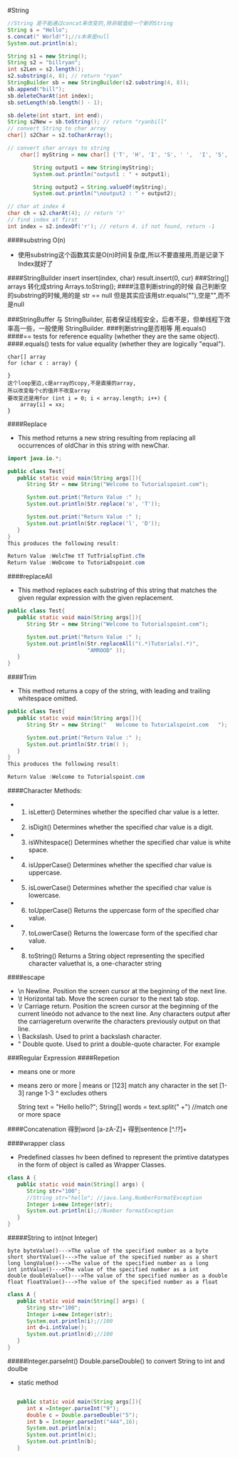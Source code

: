#String

```java
//String 是不能通过concat来改变的,除非赋值给一个新的String
String s = "Hello";
s.concat(" World!");//s本来是null
System.out.println(s);

String s1 = new String();
String s2 = "billryan";
int s2Len = s2.length();
s2.substring(4, 8); // return "ryan"
StringBuilder sb = new StringBuilder(s2.substring(4, 8));
sb.append("bill");
sb.deleteCharAt(int index);
sb.setLength(sb.length() - 1);

sb.delete(int start, int end);
String s2New = sb.toString(); // return "ryanbill"
// convert String to char array
char[] s2Char = s2.toCharArray();

// convert char arrays to string
	char[] myString = new char[] {'T', 'H', 'I', 'S', ' ',  'I', 'S', ' ', 'T', 'E', 'S', 'T'};

		String output1 = new String(myString);
		System.out.println("output1 : " + output1);

		String output2 = String.valueOf(myString);
		System.out.println("\noutput2 : " + output2);

// char at index 4
char ch = s2.charAt(4); // return 'r'
// find index at first
int index = s2.indexOf('r'); // return 4. if not found, return -1
```
####substring O(n)
- 使用substring这个函数其实是O(n)时间复杂度,所以不要直接用,而是记录下Index就好了

####StringBuilder insert
insert(index, char)
 result.insert(0, cur)
###String[] arrays 转化成string
Arrays.toString();
####注意判断string的时候
自己判断空的substring的时候,用的是 str == null
但是其实应该用str.equals(""),空是"",而不是null

###StringBuffer 与 StringBuilder, 前者保证线程安全，后者不是，但单线程下效率高一些，一般使用 StringBuilder.
###判断string是否相等 用.equals()
####== tests for reference equality (whether they are the same object).
####.equals() tests for value equality (whether they are logically "equal").

	char[] array
	for (char c : array) {

	}
	这个loop里边,c是array的copy,不是直接的array,
	所以改变每个c的值并不改变array
	要改变还是用for (int i = 0; i < array.length; i++) {
		array[i] = xx;
	}

####Replace
- This method returns a new string resulting from replacing all occurrences of oldChar in this string with newChar.

```java
import java.io.*;

public class Test{
   public static void main(String args[]){
      String Str = new String("Welcome to Tutorialspoint.com");

      System.out.print("Return Value :" );
      System.out.println(Str.replace('o', 'T'));

      System.out.print("Return Value :" );
      System.out.println(Str.replace('l', 'D'));
   }
}
This produces the following result:

Return Value :WelcTme tT TutTrialspTint.cTm
Return Value :WeDcome to TutoriaDspoint.com
```

####replaceAll
- This method replaces each substring of this string that matches the given regular expression with the given replacement.

```java
public class Test{
   public static void main(String args[]){
      String Str = new String("Welcome to Tutorialspoint.com");

      System.out.print("Return Value :" );
      System.out.println(Str.replaceAll("(.*)Tutorials(.*)",
                         "AMROOD" ));
   }
}
```

####Trim
- This method returns a copy of the string, with leading and trailing whitespace omitted.

```java
public class Test{
   public static void main(String args[]){
      String Str = new String("   Welcome to Tutorialspoint.com   ");

      System.out.print("Return Value :" );
      System.out.println(Str.trim() );
   }
}
This produces the following result:

Return Value :Welcome to Tutorialspoint.com
```

####Character Methods:
- 1) isLetter() Determines whether the specified char value is a letter.
- 2) isDigit() Determines whether the specified char value is a digit.
- 3) isWhitespace() Determines whether the specified char value is white space.
- 4) isUpperCase() Determines whether the specified char value is uppercase.
- 5) isLowerCase() Determines whether the specified char value is lowercase.
- 6) toUpperCase() Returns the uppercase form of the specified char value.
- 7) toLowerCase() Returns the lowercase form of the specified char value.
- 8) toString() Returns a String object representing the specified character valuethat is, a one-character string

####escape
- \n Newline. Position the screen cursor at the beginning of the next line.
- \t Horizontal tab. Move the screen cursor to the next tab stop.
- \r Carriage return. Position the screen cursor at the beginning of the current lineódo not advance to the next line. Any characters output after the carriagereturn overwrite the characters previously output on that line.
- \\ Backslash. Used to print a backslash character.
- \" Double quote. Used to print a double-quote character. For example


###Regular Expression
####Repetion
+ means one or more
* means zero or more
| means or
[123] match any character in the set
[1-3] range 1-3
^ excludes others


	String text = "Hello  hello?";
	String[] words = text.split(" +")
	//match one or more space


####Concatenation
得到word
[a-zA-Z]+
得到sentence
[^.!?]+


####wrapper class
- Predefined classes hv been defined to represent the primtive datatypes in the form of object
is called as Wrapper Classes.

```java
class A {
   public static void main(String[] args) {
      String str="100";
      //String str="hello"; //java.lang.NumberFormatException
      Integer i=new Integer(str);
      System.out.println(i);//Number formatException
   }
}
```
#####String to int(not Integer)
```
byte byteValue()--->The value of the specified number as a byte
short shortValue()--->The value of the specified number as a short
long longValue()--->The value of the specified number as a long
int intValue()--->The value of the specified number as a int
double doubleValue()--->The value of the specified number as a double
float floatValue()--->The value of the specified number as a float
```

```java
class A {
   public static void main(String[] args) {
      String str="100";
      Integer i=new Integer(str);
      System.out.println(i);//100
      int d=i.intValue();
      System.out.println(d);//100
   }
}
```
#####Integer.parseInt() Double.parseDouble() to convert String to int and doulbe
- static method

```java

   public static void main(String args[]){
      int x =Integer.parseInt("9");
      double c = Double.parseDouble("5");
      int b = Integer.parseInt("444",16);
      System.out.println(x);
      System.out.println(c);
      System.out.println(b);
   }
```
